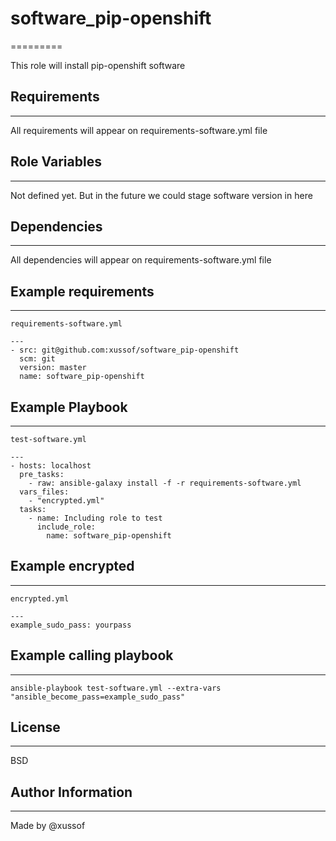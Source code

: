 # software_pip-openshift
=========

This role will install pip-openshift software

## Requirements
------------

All requirements will appear on requirements-software.yml file

## Role Variables
--------------

Not defined yet. But in the future we could stage software version in here

## Dependencies
------------

All dependencies will appear on requirements-software.yml file

## Example requirements
--------------------

    requirements-software.yml

    ---
    - src: git@github.com:xussof/software_pip-openshift
      scm: git
      version: master
      name: software_pip-openshift

## Example Playbook
----------------

    test-software.yml

    ---
    - hosts: localhost
      pre_tasks:
        - raw: ansible-galaxy install -f -r requirements-software.yml
      vars_files:
        - "encrypted.yml"
      tasks:
        - name: Including role to test
          include_role:
            name: software_pip-openshift

## Example encrypted
-----------------

    encrypted.yml

    ---
    example_sudo_pass: yourpass

## Example calling playbook
------------------------

    ansible-playbook test-software.yml --extra-vars "ansible_become_pass=example_sudo_pass"


## License
-------

BSD

## Author Information
------------------
Made by @xussof
